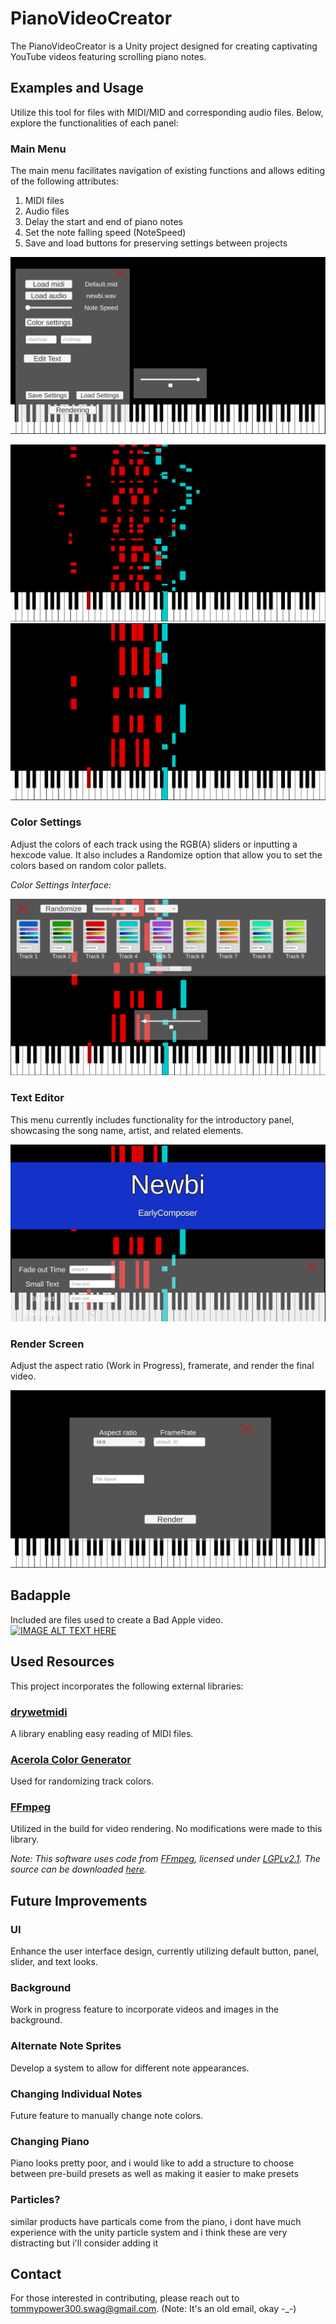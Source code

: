 # PianoVideoCreator

The PianoVideoCreator is a Unity project designed for creating captivating YouTube videos featuring scrolling piano notes.

## Examples and Usage

Utilize this tool for files with MIDI/MID and corresponding audio files. Below, explore the functionalities of each panel:

### Main Menu
The main menu facilitates navigation of existing functions and allows editing of the following attributes:
1. MIDI files
2. Audio files
3. Delay the start and end of piano notes
4. Set the note falling speed (NoteSpeed)
5. Save and load buttons for preserving settings between projects

![Main Menu](<mainmenu.PNG>)

![Low Note Speed](<slownotespeed.PNG>)
![High Note Speed](<fastnotespeed.PNG>)

### Color Settings
Adjust the colors of each track using the RGB(A) sliders or inputting a hexcode value.
It also includes a Randomize option that allow you to set the colors based on random color pallets.

*Color Settings Interface:*

![Color Settings](<colorsettings.PNG>)

### Text Editor
This menu currently includes functionality for the introductory panel, showcasing the song name, artist, and related elements.

![Text Editor](<titlesettings.PNG>)

### Render Screen
Adjust the aspect ratio (Work in Progress), framerate, and render the final video.

![Render Screen](<rendering.PNG>)

## Badapple
Included are files used to create a Bad Apple video. 
[![IMAGE ALT TEXT HERE](https://youtu.be/aXvx0wUw7TA)](https://youtu.be/aXvx0wUw7TA)

## Used Resources

This project incorporates the following external libraries:

### [drywetmidi](https://github.com/melanchall/drywetmidi)
A library enabling easy reading of MIDI files.

### [Acerola Color Generator](https://acerola.gg/colors.html)
Used for randomizing track colors.

### [FFmpeg](http://ffmpeg.org)
Utilized in the build for video rendering. No modifications were made to this library.

*Note: This software uses code from [FFmpeg](http://ffmpeg.org), licensed under [LGPLv2.1](http://www.gnu.org/licenses/old-licenses/lgpl-2.1.html). The source can be downloaded [here](<link_to_your_sources>).* 

## Future Improvements

### UI
Enhance the user interface design, currently utilizing default button, panel, slider, and text looks.

### Background
Work in progress feature to incorporate videos and images in the background.

### Alternate Note Sprites
Develop a system to allow for different note appearances.

### Changing Individual Notes
Future feature to manually change note colors.

### Changing Piano
Piano looks pretty poor, and i would like to add a structure to choose between pre-build presets as well as making it easier to make presets

### Particles?
similar products have particals come from the piano, i dont have much experience with the unity particle system and i think these are very distracting but i'll consider adding it

## Contact

For those interested in contributing, please reach out to tommypower300.swag@gmail.com. (Note: It's an old email, okay -_-)
